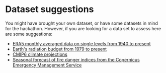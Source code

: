 # Dataset suggestions

  You might have brought your own dataset, or have some datasets in mind for the hackathon. However, if you are looking for a data set to assess here are some suggestions:

  * [ERA5 monthly averaged data on single levels from 1940 to present](https://cds.climate.copernicus.eu/datasets/reanalysis-era5-single-levels-monthly-means?tab=overview)
  * [Earth's radiation budget from 1979 to present](https://cds.climate.copernicus.eu/datasets/satellite-earth-radiation-budget?tab=overview)
  * [CMIP6 climate projections](https://cds.climate.copernicus.eu/datasets/projections-cmip6?tab=overview)
  * [Seasonal forecast of fire danger indices from the Copernicus Emergency Management Service](https://ewds.climate.copernicus.eu/datasets/cems-fire-seasonal?tab=overview)
